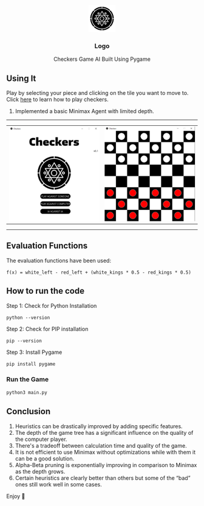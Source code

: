 <p align="center">
  <a href="https://github.com/Bouaskaoun">
    <img src="assets/chinese-checkers-256.png" alt="Logo" width=72 height=72>
  </a>

  <h3 align="center">Logo</h3>

  <p align="center">
    Checkers Game AI Built Using Pygame
    <br>
  </p>
</p>


## Using It
Play by selecting your piece and clicking on the tile you want to move to. Click [here](https://www.wikihow.com/Play-Checkers#Checkers-Rules-and-Gameplay) to learn how to play checkers.

1. Implemented a basic Minimax Agent with limited depth.
<hr>
<table>
    <tr>
        <td><img src="assets/welcome__screen.PNG" alt="welcome"></td>
        <td><img src="assets/board__screen.PNG" alt="board"></td>
    </tr>
</table>
<hr>

## Evaluation Functions

The evaluation functions have been used:
```
f(x) = white_left - red_left + (white_kings * 0.5 - red_kings * 0.5)
```

## How to run the code

Step 1: Check for Python Installation
```
python --version
```
Step 2: Check for PIP installation 
```
pip --version
```
Step 3: Install Pygame
```
pip install pygame
```

### Run the Game

```bash
python3 main.py
```

## Conclusion

1. Heuristics can be drastically improved by adding specific features.
2. The depth of the game tree has a significant influence on the quality of the computer player.
3. There's a tradeoff between calculation time and quality of the game.
4. It is not efficient to use Minimax without optimizations while with them it can be a good solution.
5. Alpha-Beta pruning is exponentially improving in comparison to Minimax as the depth grows.
6. Certain heuristics are clearly better than others but some of the “bad” ones still work well in some cases.


Enjoy :metal:


